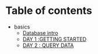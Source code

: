 # Table of contents

* basics
  * [Database intro](basics/intro.md)
  * [DAY 1 :GETTING STARTED](basics/day-1.md)
  * [DAY 2 : QUERY DATA](basics/day-2.md)


